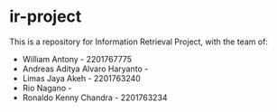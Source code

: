 # ir-project
This is a repository for Information Retrieval Project, with the team of:
- William Antony - 2201767775
- Andreas Aditya Alvaro Haryanto - 
- Limas Jaya Akeh - 2201763240
- Rio Nagano - 
- Ronaldo Kenny Chandra - 2201763234
